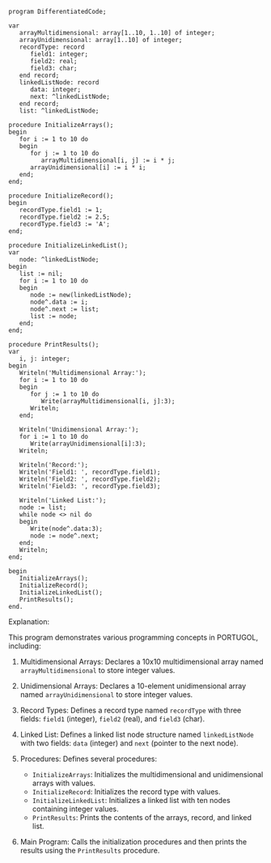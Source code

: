 ```
program DifferentiatedCode;

var
   arrayMultidimensional: array[1..10, 1..10] of integer;
   arrayUnidimensional: array[1..10] of integer;
   recordType: record
      field1: integer;
      field2: real;
      field3: char;
   end record;
   linkedListNode: record
      data: integer;
      next: ^linkedListNode;
   end record;
   list: ^linkedListNode;

procedure InitializeArrays();
begin
   for i := 1 to 10 do
   begin
      for j := 1 to 10 do
         arrayMultidimensional[i, j] := i * j;
      arrayUnidimensional[i] := i * i;
   end;
end;

procedure InitializeRecord();
begin
   recordType.field1 := 1;
   recordType.field2 := 2.5;
   recordType.field3 := 'A';
end;

procedure InitializeLinkedList();
var
   node: ^linkedListNode;
begin
   list := nil;
   for i := 1 to 10 do
   begin
      node := new(linkedListNode);
      node^.data := i;
      node^.next := list;
      list := node;
   end;
end;

procedure PrintResults();
var
   i, j: integer;
begin
   Writeln('Multidimensional Array:');
   for i := 1 to 10 do
   begin
      for j := 1 to 10 do
         Write(arrayMultidimensional[i, j]:3);
      Writeln;
   end;

   Writeln('Unidimensional Array:');
   for i := 1 to 10 do
      Write(arrayUnidimensional[i]:3);
   Writeln;

   Writeln('Record:');
   Writeln('Field1: ', recordType.field1);
   Writeln('Field2: ', recordType.field2);
   Writeln('Field3: ', recordType.field3);

   Writeln('Linked List:');
   node := list;
   while node <> nil do
   begin
      Write(node^.data:3);
      node := node^.next;
   end;
   Writeln;
end;

begin
   InitializeArrays();
   InitializeRecord();
   InitializeLinkedList();
   PrintResults();
end.
```

Explanation:

This program demonstrates various programming concepts in PORTUGOL, including:

1. Multidimensional Arrays: Declares a 10x10 multidimensional array named `arrayMultidimensional` to store integer values.

2. Unidimensional Arrays: Declares a 10-element unidimensional array named `arrayUnidimensional` to store integer values.

3. Record Types: Defines a record type named `recordType` with three fields: `field1` (integer), `field2` (real), and `field3` (char).

4. Linked List: Defines a linked list node structure named `linkedListNode` with two fields: `data` (integer) and `next` (pointer to the next node).

5. Procedures: Defines several procedures:
   - `InitializeArrays`: Initializes the multidimensional and unidimensional arrays with values.
   - `InitializeRecord`: Initializes the record type with values.
   - `InitializeLinkedList`: Initializes a linked list with ten nodes containing integer values.
   - `PrintResults`: Prints the contents of the arrays, record, and linked list.

6. Main Program: Calls the initialization procedures and then prints the results using the `PrintResults` procedure.